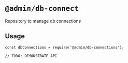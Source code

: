 # `@admin/db-connect`

Repository to manage db connections

## Usage

```
const dbConnections = require('@admin/db-connections');

// TODO: DEMONSTRATE API
```
